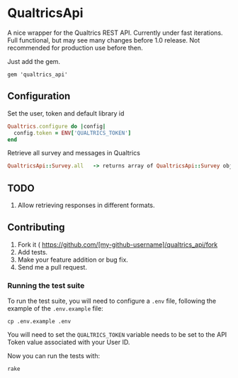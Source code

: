 # QualtricsApi

A nice wrapper for the Qualtrics REST API. Currently under fast iterations. 
Full functional, but may see many changes before 1.0 release. 
Not recommended for production use before then.

Just add the gem.

    gem 'qualtrics_api'
    
## Configuration

Set the user, token and default library id

```ruby
Qualtrics.configure do |config|
  config.token = ENV['QUALTRICS_TOKEN']
end
```

Retrieve all survey and messages in Qualtrics
    
```ruby
QualtricsApi::Survey.all   -> returns array of QualtricsApi::Survey objects
```
  
## TODO

  1. Allow retrieving responses in different formats.
  
## Contributing

1. Fork it ( https://github.com/[my-github-username]/qualtrics_api/fork 
2. Add tests.
3. Make your feature addition or bug fix.
4. Send me a pull request.

### Running the test suite

To run the test suite, you will need to configure a `.env` file, following the
example of the `.env.example` file:

    cp .env.example .env

You will need to set the `QUALTRICS_TOKEN` variable needs to be set to the API Token value
associated with your User ID.

Now you can run the tests with:

    rake
